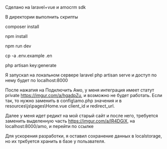 Сделано на laravel+vue и amocrm sdk

В директории выполнить скрипты

composer install

npm install

npm run dev

cp -a .env.example .en

php artisan key:generate

Я запускал на локальном сервере laravel
php artisan serve
и доступ по нему будет по localhost:8000

После нажатия на Подключить Амо, у меня интеграция имеет статут private https://imgur.com/a/hgadpZu, и возможно не будет работать.
Если так, то нужно заменить в config\amo.php значения и в resources\js\pages\Home.vue client_id и redirect_url.


Далее у меня идет редикт на мой старый сайт и после него, требуется заменить выделенную часть https://imgur.com/a/lR4DGiX, на localhost:8000/amo, и перейти по ссылке


Для ускорения разработки, я оставил сохранение данных в localstorage, но их тркбуется хранить в базе у пользвателя.
